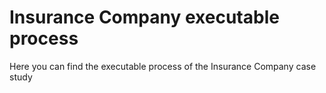 # Insurance Company executable process

Here you can find the executable process of the Insurance Company case study
